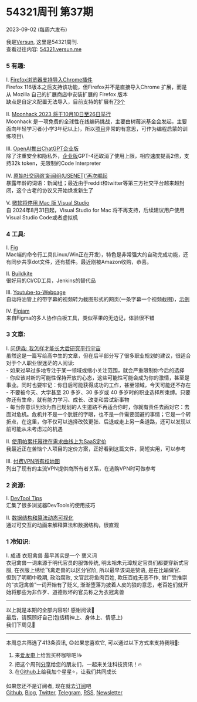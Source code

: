 # 54321周刊 第37期
2023-09-02 (每周六发布)

我是[Versun](https://notes.versun.me), 这里是54321周刊. \
查看过往内容: [54321.versun.me](https://54321.versun.me/)

### 5 有趣:
I. [Firefox浏览器支持导入Chrome插件](https://support.mozilla.org/en-US/kb/import-bookmarks-google-chrome#w_complete-imported-extensions-installation)\
	Firefox 116版本之后支持该功能，但Firefox并不是直接导入Chrome 扩展，而是从 Mozilla 自己的扩展商店中安装扩展的 Firefox 版本\
	缺点是自定义配置无法导入，目前支持的扩展有[73个](https://services.addons.mozilla.org/api/v5/addons/browser-mappings/?browser=chrome)

II. [Moonhack 2023 将于10月10日至26日举行](https://www.raspberrypi.org/blog/moonhack-2023/)\
	Moonhack 是一项免费的全球性在线编码挑战，主要由树莓派基金会发起，主要面向年轻学习者(小学3年纪以上)，所以[项目](https://moonhack.com/projects/)非常的有意思，可作为编程启蒙的训练项目\

III. [OpenAI推出ChatGPT企业版](https://openai.com/blog/introducing-chatgpt-enterprise)\
	除了注重安全和隐私外，[企业版](https://openai.com/enterprise)GPT-4还取消了使用上限，相应速度提高2倍，支持32k token，无限制的Code Interpreter

IV. [原始社交网络'新闻组(USENET)'再次崛起](https://www.theregister.com/2023/08/30/usenet_revival/)\
	暴露年龄的词语：新闻组；最近由于reddit和twitter等第三方社交平台越来越封闭，这个古老的协议又开始焕发新生了

V. [微软将停用 Mac 版 Visual Studio](https://devblogs.microsoft.com/visualstudio/visual-studio-for-mac-retirement-announcement/)\
	自 2024年8月31日起，Visual Studio for Mac 将不再支持，后续建议用户使用Visual Studio Code或者虚拟机

### 4 工具:
I. [Fig](https://fig.io/)\
	Mac端的命令行工具(Linux/Win正在开发)，特色是非常强大的自动完成功能，还有同步共享dot文件，还有插件。最近刚被Amazon收购，恭喜。

II. [Buildkite](https://buildkite.com/home)\
	很好用的CI/CD工具，Jenkins的替代品

III. [Youtube-to-Webpage](https://github.com/obra/Youtube2Webpage)\
	自动将油管上的带字幕的视频转为截图形式的网页(一条字幕一个视频截图)，[示例](https://obra.github.io/Youtube2Webpage/example/)

IV. [Figjam](https://www.figma.com/figjam/)\
	来自Figma的多人协作白板工具，类似苹果的无边记，体验很不错

### 3 文章:
I. [问伊森: 我怎样才能长大后研究平行宇宙](https://bigthink.com/starts-with-a-bang/ask-ethan-study-parallel-universes/)\
	虽然这是一篇写给高中生的文章，但在后半部分写了很多职业规划的建议，很适合对于个人职业很迷茫的人阅读:\
	- 如果过早过多地专注于某一领域或缩小关注范围，就会严重限制你今后的选择\
	- 你应该对新的可能性保持开放的心态，这些可能性可能会成为你的激情，甚至是事业。同时也要牢记：你日后可能获得成功的工作，甚至领域，今天可能还不存在\
	- 不要被今天、大学甚至 20 多岁、30 多岁或 40 多岁时的职业选择所束缚。只要你还有生命，就有能力学习、成长、改变和尝试新事物\
	- 每当你意识到你为自己规划的人生道路不再适合你时，你就有责任去面对它：去面对危机。危机并不是一个肮脏的字眼，也不是一件需要回避的事情；它是一个转折点，在这里，你不仅可以选择改弦更张、后退或走上另一条道路，还可以发现以前可能从未考虑过的机遇

II. [使用帕累托幂律在需求曲线上为SaaS定价](https://marketcurve.substack.com/p/pricing-your-saas-on-the-demand-curve)\
	我最近正在苦恼个人项目的定价方案，正好看到这篇文件，简短实用，可以参考

III. [付费VPN所有权地图](https://windscribe.com/vpnmap)\
	列出了现有的主流VPN提供商所有者关系，在选购VPN时可做参考

### 2 资源:
I. [DevTool Tips](https://devtoolstips.org/)\
	汇集了很多浏览器DevTools的使用技巧

II. [数据结构和算法动态可视化](https://visualgo.net/zh)\
	通过可交互的动画来解释算法和数据结构，很直观
### 1 冷知识:
I. 成语 衣冠禽兽 最早其实是一个 褒义词\
	衣冠禽兽一词来源于明代官员的服饰传统, 明太祖朱元璋规定官员们都要穿新式官服, 在衣服上绣绘飞禽走兽的以区分官阶, 所以最早该词是赞语, 是在比喻做官.\
	但到了明朝中晚期, 政治腐败, 文官武将鱼肉百姓, 欺压百姓无恶不作, 曾广受推崇的“衣冠禽兽”一词开始有了贬义, 渐渐堕落为披着人皮的狼的意思，老百姓们就开始将那些为非作歹、道德败坏的官员称之为衣冠禽兽

---
以上就是本期的全部内容啦! 感谢阅读🥰\
最后，请照顾好自己(包括精神上、身体上、情感上)\
我们下周见👋

---
本周总共筛选了413条资讯, 😊如果您喜欢它, 可以通过以下方式来支持我哦🎉: 
1. 来[爱发电](https://afdian.net/a/versun)上给我买杯咖啡吧!☕ 
2. 把这个周刊[分享](https://54321.versun.me)给您的朋友们，一起来关注科技资讯！🔥 
3. 在[Github](https://github.com/versun/54321-Weekly)上给我加个星星⭐，让我们共同成长 

如果您还不是订阅者, 现在就去[订阅](https://54321.versun.me)吧\
[Github](https://github.com/versun/54321-Weekly), [Blog](https://notes.versun.me/), [Twitter](https://twitter.com/VersunPan), [Telegram](https://t.me/+0hAhZfrPJGo1YmI9), [RSS](https://54321.versun.me/feed), [Newsletter](https://54321.versun.me/)
